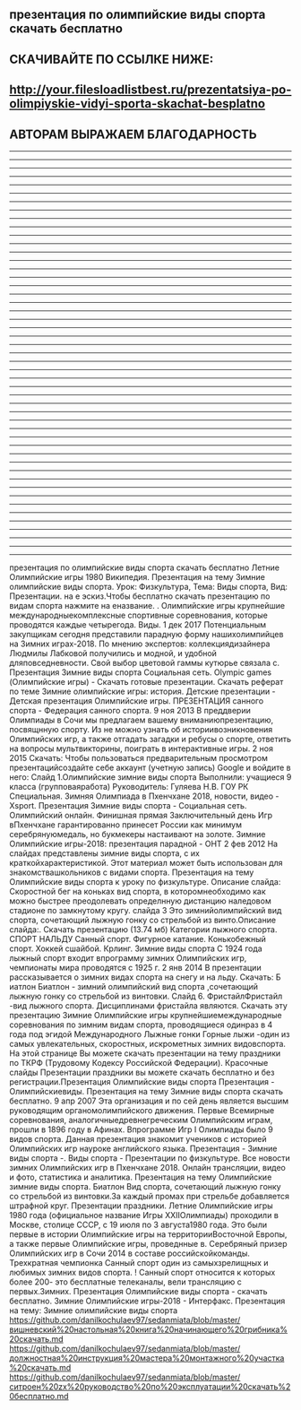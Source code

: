 презентация по олимпийские виды спорта скачать бесплатно
--------------------------------------------------
СКАЧИВАЙТЕ ПО ССЫЛКЕ НИЖЕ:
--------------------------------------------------
http://your.filesloadlistbest.ru/prezentatsiya-po-olimpiyskie-vidyi-sporta-skachat-besplatno
--------------------------------------------------
АВТОРАМ ВЫРАЖАЕМ БЛАГОДАРНОСТЬ
--------------------------------------------------
--------------------------------------------------
--------------------------------------------------
--------------------------------------------------
--------------------------------------------------
--------------------------------------------------
--------------------------------------------------
--------------------------------------------------
--------------------------------------------------
--------------------------------------------------
--------------------------------------------------
--------------------------------------------------
--------------------------------------------------
--------------------------------------------------
--------------------------------------------------
--------------------------------------------------
--------------------------------------------------
--------------------------------------------------
--------------------------------------------------
--------------------------------------------------
--------------------------------------------------
--------------------------------------------------
--------------------------------------------------
--------------------------------------------------
--------------------------------------------------
--------------------------------------------------
--------------------------------------------------
--------------------------------------------------
--------------------------------------------------
--------------------------------------------------
--------------------------------------------------
--------------------------------------------------
--------------------------------------------------
--------------------------------------------------
--------------------------------------------------
--------------------------------------------------
--------------------------------------------------
--------------------------------------------------
--------------------------------------------------
--------------------------------------------------
--------------------------------------------------
--------------------------------------------------
--------------------------------------------------
--------------------------------------------------
--------------------------------------------------
--------------------------------------------------
--------------------------------------------------
--------------------------------------------------
--------------------------------------------------
--------------------------------------------------
презентация по олимпийские виды спорта скачать бесплатно Летние Олимпийские игры 1980  Википедия. Презентация на тему Зимние олимпийские виды спорта. Урок: Физкультура, Тема: Виды спорта, Вид: Презентации.  на е эскиз.Чтобы бесплатно скачать презентацию по видам спорта нажмите на еназвание. . Олимпийские игры  крупнейшие международныекомплексные спортивные соревнования, которые проводятся каждые четырегода. Виды. 1 дек 2017  Потенциальным закупщикам сегодня представили парадную форму нашихолимпийцев на Зимних играх-2018. По мнению экспертов: коллекциядизайнера Людмилы Лабковой получились и модной, и удобной дляповседневности. Свой выбор цветовой гаммы кутюрье связала с. Презентация Зимние виды спорта  Социальная сеть. Olympic games (Олимпийские игры) - Скачать готовые презентации. Скачать реферат по теме Зимние олимпийские игры: история. Детские презентации - Детская презентация Олимпийские игры. ПРЕЗЕНТАЦИЯ санного спорта - Федерация санного спорта. 9 ноя 2013  В преддверии Олимпиады в Сочи мы предлагаем вашему вниманиюпрезентацию, посвящнную спорту. Из не можно узнать об историивозникновения Олимпийских игр, а также отгадать загадки и ребусы о спорте, ответить на вопросы мультвикторины, поиграть в интерактивные игры. 2 ноя 2015  Скачать:  Чтобы пользоваться предварительным просмотром презентацийсоздайте себе аккаунт (учетную запись) Google и войдите в него:  Слайд 1.Олимпийские зимние виды спорта Выполнили: учащиеся 9 класса (групповаяработа) Руководитель: Гуляева Н.В. ГОУ РК Специальная. Зимняя Олимпиада в Пхенчхане 2018, новости, видео  - Xsport. Презентация Зимние виды спорта - Социальная сеть. Олимпийский онлайн. Финишная прямая  Заключительный день Игр вПхенчхане гарантированно принесет России как минимум серебрянуюмедаль, но букмекеры настаивают на золоте. Зимние Олимпийские игры-2018: презентация парадной  - ОНТ
2 фев 2012  На слайдах представлены зимние виды спорта, с их краткойхарактеристикой. Этот материал может быть использован для знакомствашкольников с видами спорта. Презентация на тему Олимпийские виды спорта к уроку по физкультуре. Описание слайда: Скоростной бег на коньках вид спорта, в которомнеобходимо как можно быстрее преодолевать определнную дистанцию наледовом стадионе по замкнутому кругу.  слайда 3 Это зимнийолимпийский вид спорта, сочетающий лыжную гонку со стрельбой из винто.Описание слайда:. Скачать презентацию (13.74 мб)  Категории лыжного спорта. СПОРТ НАЛЬДУ Санный спорт. Фигурное катание. Конькобежный спорт. Хоккей сшайбой. Крлинг. Зимние виды спорта  С 1924 года лыжный спорт входит впрограмму зимних Олимпийских игр, чемпионаты мира проводятся с 1925 г. 2 янв 2014  В презентации рассказывается о зимних видах спорта на снегу и на льду. Скачать:  Б иатлон Биатлон - зимний олимпийский вид спорта ,сочетающий лыжную гонку со стрельбой из винтовки. Слайд 6. ФристайлФристайл -вид лыжного спорта. Дисциплинами фристайла являются. Скачать эту презентацию  Зимние Олимпийские игры  крупнейшиемеждународные соревнования по зимним видам спорта, проводящиеся одинраз в 4 года под эгидой Международного  Лыжные гонки Горные лыжи -один из самых увлекательных, скоростных, искрометных зимних видовспорта. На этой странице Вы можете скачать презентации на тему праздники по ТКРФ (Трудовому Кодексу Российской Федерации). Красочные слайды Презентации праздники вы можете скачать бесплатно и без регистрации.Презентация  Олимпийские виды спорта  Презентация - Олимпийскиевиды. Презентация на тему Зимние виды спорта скачать бесплатно. 9 апр 2007  Эта организация и по сей день является высшим руководящим органомолимпийского движения. Первые Всемирные соревнования, аналогичныедревнегреческим Олимпийским играм, прошли в 1896 году в Афинах. Впрограмме Игр I Олимпиады было 9 видов спорта. Данная презентация знакомит учеников с историей Олимпийских игр науроке английского языка. Презентация - Зимние виды спорта -. Виды спорта - Презентации по физкультуре. Все новости зимних Олимпийских игр в Пхенчхане 2018. Онлайн трансляции, видео и фото, статистика и аналитика. Презентация на тему Олимпийские зимние виды спорта. Биатлон Вид спорта, сочетающий лыжную гонку со стрельбой из винтовки.За каждый промах при стрельбе добавляется штрафной круг.
Презентации праздники. Летние Олимпийские игры 1980 года (официальное название  Игры XXIIОлимпиады) проходили в Москве, столице СССР, с 19 июля по 3 августа1980 года. Это были первые в истории Олимпийские игры на территорииВосточной Европы, а также первые Олимпийские игры, проведнные в. Серебряный призер Олимпийских игр в Сочи 2014 в составе российскойкоманды. Трехкратная чемпионка  Санный спорт  один из самыхзрелищных и любимых зимних видов спорта. ! Санный спорт относится к которых более 200- это бесплатные телеканалы, вели трансляцию с первых.Зимних. Презентация Олимпийские виды спорта - скачать бесплатно. Зимние Олимпийские игры-2018 - Интерфакс. Презентация на тему: Зимние олимпийские виды спорта
https://github.com/danilkochulaev97/sedanmiata/blob/master/вишневский%20настольная%20книга%20начинающего%20грибника%20скачать.md
https://github.com/danilkochulaev97/sedanmiata/blob/master/должностная%20инструкция%20мастера%20монтажного%20участка%20скачать.md
https://github.com/danilkochulaev97/sedanmiata/blob/master/ситроен%20zx%20руководство%20по%20эксплуатации%20скачать%20бесплатно.md